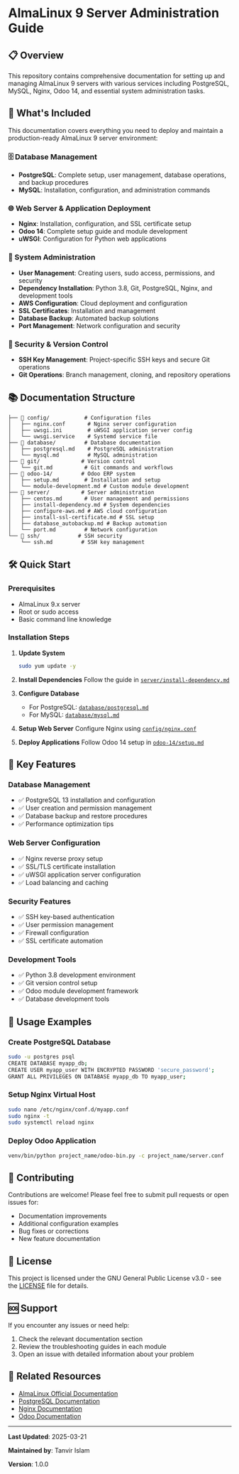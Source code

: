 
# AlmaLinux 9 Server Administration Guide

## 📋 Overview

This repository contains comprehensive documentation for setting up and managing AlmaLinux 9 servers with various services including PostgreSQL, MySQL, Nginx, Odoo 14, and essential system administration tasks.

## 🚀 What's Included

This documentation covers everything you need to deploy and maintain a production-ready AlmaLinux 9 server environment:

### 🗄️ Database Management
- **PostgreSQL**: Complete setup, user management, database operations, and backup procedures
- **MySQL**: Installation, configuration, and administration commands

### 🌐 Web Server & Application Deployment
- **Nginx**: Installation, configuration, and SSL certificate setup
- **Odoo 14**: Complete setup guide and module development
- **uWSGI**: Configuration for Python web applications

### 🔧 System Administration
- **User Management**: Creating users, sudo access, permissions, and security
- **Dependency Installation**: Python 3.8, Git, PostgreSQL, Nginx, and development tools
- **AWS Configuration**: Cloud deployment and configuration
- **SSL Certificates**: Installation and management
- **Database Backup**: Automated backup solutions
- **Port Management**: Network configuration and security

### 🔐 Security & Version Control
- **SSH Key Management**: Project-specific SSH keys and secure Git operations
- **Git Operations**: Branch management, cloning, and repository operations

## 📚 Documentation Structure

```
├── 📁 config/           # Configuration files
│   ├── nginx.conf       # Nginx server configuration
│   ├── uwsgi.ini        # uWSGI application server config
│   └── uwsgi.service    # Systemd service file
├── 📁 database/         # Database documentation
│   ├── postgresql.md    # PostgreSQL administration
│   └── mysql.md         # MySQL administration
├── 📁 git/             # Version control
│   └── git.md          # Git commands and workflows
├── 📁 odoo-14/         # Odoo ERP system
│   ├── setup.md        # Installation and setup
│   └── module-development.md # Custom module development
├── 📁 server/          # Server administration
│   ├── centos.md       # User management and permissions
│   ├── install-dependency.md # System dependencies
│   ├── configure-aws.md # AWS cloud configuration
│   ├── install-ssl-certificate.md # SSL setup
│   ├── database_autobackup.md # Backup automation
│   └── port.md         # Network configuration
└── 📁 ssh/            # SSH security
    └── ssh.md         # SSH key management
```

## 🛠️ Quick Start

### Prerequisites
- AlmaLinux 9.x server
- Root or sudo access
- Basic command line knowledge

### Installation Steps

1. **Update System**
   ```bash
   sudo yum update -y
   ```

2. **Install Dependencies**
   Follow the guide in [`server/install-dependency.md`](server/install-dependency.md)

3. **Configure Database**
   - For PostgreSQL: [`database/postgresql.md`](database/postgresql.md)
   - For MySQL: [`database/mysql.md`](database/mysql.md)

4. **Setup Web Server**
   Configure Nginx using [`config/nginx.conf`](config/nginx.conf)

5. **Deploy Applications**
   Follow Odoo 14 setup in [`odoo-14/setup.md`](odoo-14/setup.md)

## 🔧 Key Features

### Database Management
- ✅ PostgreSQL 13 installation and configuration
- ✅ User creation and permission management
- ✅ Database backup and restore procedures
- ✅ Performance optimization tips

### Web Server Configuration
- ✅ Nginx reverse proxy setup
- ✅ SSL/TLS certificate installation
- ✅ uWSGI application server configuration
- ✅ Load balancing and caching

### Security Features
- ✅ SSH key-based authentication
- ✅ User permission management
- ✅ Firewall configuration
- ✅ SSL certificate automation

### Development Tools
- ✅ Python 3.8 development environment
- ✅ Git version control setup
- ✅ Odoo module development framework
- ✅ Database development tools

## 📖 Usage Examples

### Create PostgreSQL Database
```bash
sudo -u postgres psql
CREATE DATABASE myapp_db;
CREATE USER myapp_user WITH ENCRYPTED PASSWORD 'secure_password';
GRANT ALL PRIVILEGES ON DATABASE myapp_db TO myapp_user;
```

### Setup Nginx Virtual Host
```bash
sudo nano /etc/nginx/conf.d/myapp.conf
sudo nginx -t
sudo systemctl reload nginx
```

### Deploy Odoo Application
```bash
venv/bin/python project_name/odoo-bin.py -c project_name/server.conf
```

## 🤝 Contributing

Contributions are welcome! Please feel free to submit pull requests or open issues for:
- Documentation improvements
- Additional configuration examples
- Bug fixes or corrections
- New feature documentation

## 📄 License

This project is licensed under the GNU General Public License v3.0 - see the [LICENSE](LICENSE) file for details.

## 🆘 Support

If you encounter any issues or need help:
1. Check the relevant documentation section
2. Review the troubleshooting guides in each module
3. Open an issue with detailed information about your problem

## 🔗 Related Resources

- [AlmaLinux Official Documentation](https://wiki.almalinux.org/)
- [PostgreSQL Documentation](https://www.postgresql.org/docs/)
- [Nginx Documentation](https://nginx.org/en/docs/)
- [Odoo Documentation](https://www.odoo.com/documentation/)

---

**Last Updated**: 2025-03-21

**Maintained by**: Tanvir Islam

**Version**: 1.0.0
